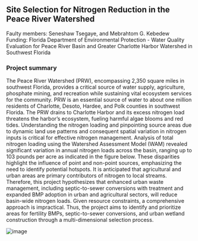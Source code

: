 ## Site Selection for Nitrogen Reduction in the Peace River Watershed
Faulty members: Seneshaw Tsegaye, and Mebrahtom G. Kebedew    
Funding: Florida Department of Environmental Protection - Water Quality Evaluation for Peace River Basin and Greater Charlotte Harbor Watershed in Southwest Florida 

### Project summary
The Peace River Watershed (PRW), encompassing 2,350 square miles in southwest Florida, provides a critical source of water supply, agriculture, phosphate mining, and recreation while sustaining vital ecosystem services for the community. PRW is an essential source of water to about one million residents of Charlotte, Desoto, Hardee, and Polk counties in southwest Florida. The PRW drains to Charlotte Harbor and its excess nitrogen load threatens the harbor’s ecosystem, fueling harmful algae blooms and red tides. Understanding the nitrogen loading and pinpointing source areas due to dynamic land use patterns and consequent spatial variation in nitrogen inputs is critical for effective nitrogen management. Analysis of total nitrogen loading using the Watershed Assessment Model (WAM) revealed significant variation in annual nitrogen loads across the basin, ranging up to 103 pounds per acre as indicated in the figure below. These disparities highlight the influence of point and non-point sources, emphasizing the need to identify potential hotspots. It is anticipated that agricultural and urban areas are primary contributors of nitrogen to local streams. Therefore, this project hypothesizes that enhanced urban waste management, including septic-to-sewer conversions with treatment and expanded BMP adoption in urban and agricultural sectors, will reduce basin-wide nitrogen loads. Given resource constraints, a comprehensive approach is impractical. Thus, the project aims to identify and prioritize areas for fertility BMPs, septic-to-sewer conversions, and urban wetland construction through a multi-dimensional selection process.

![image](https://github.com/user-attachments/assets/2fc41104-335c-4d08-906d-b1f787bdfb90)
